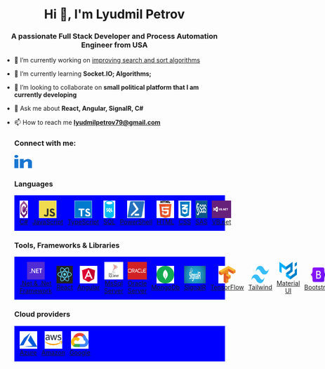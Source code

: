 <h1 align="center">Hi 👋, I'm Lyudmil Petrov</h1>
<h3 align="center">
  A passionate Full Stack Developer and Process Automation Engineer from USA
</h3>

- 🔭 I’m currently working on [improving search and sort
  algorithms](https://github.com/lyudmilpetrov/Algorithms)
- 🌱 I’m currently learning **Socket.IO; Algorithms;**

- 👯 I’m looking to collaborate on **small political platform that I am currently developing**

- 💬 Ask me about **React, Angular, SignalR, C#**

- 📫 How to reach me **lyudmilpetrov79@gmail.com**

  <h3>Connect with me:</h3>
  <p>
    <a href="https://www.linkedin.com/in/lyudmil-petrov/" target="blank" >
      <img src="./assets/linkedin.svg" height="30" width="40" />
    </a>
  </p>
  <h3>Languages</h3>
  <div style="display: flex; flex-wrap: wrap; align-items: center; justify-content: flex-start; background-color: blue;">
    <div style="display: flex; flex-direction: row; align-items: center; margin: 7px;">
      <a href="https://www.w3schools.com/cs/" target="_blank" rel="noreferrer" style="display: flex; flex-direction: column; align-items: center; text-align: center; margin: 5px;">
      <img src="./assets/csharp.svg" alt="csharp" width="40" height="40" title="C#" />
      <span>C#</span>
      </a>
      <a href="https://developer.mozilla.org/en-US/docs/Web/JavaScript" target="_blank" rel="noreferrer" style="display: flex; flex-direction: column; align-items: center; text-align: center; margin: 5px;">
      <img src="./assets/javascript.svg" alt="javascript" width="40" height="40" title="JavaScript" />
      <span>JavaScript</span>
      </a>
      <a href="https://www.typescriptlang.org/" target="_blank" rel="noreferrer" style="display: flex; flex-direction: column; align-items: center; text-align: center; margin: 5px;">
      <img src="./assets/typescript.svg" alt="typescript" width="40" height="40" title="TypeScript" />
      <span>TypeScript</span>
      </a>
      <a href="https://blog.ansi.org/sql-standard-iso-iec-9075-2023-ansi-x3-135/" target="_blank" rel="noreferrer" style="display: flex; flex-direction: column; align-items: center; text-align: center; margin: 5px;">
      <img src="./assets/sql.svg" alt="typescript" width="40" height="40" title="SQL" />
      <span>SQL</span>
      </a>
      <a href="https://blog.ansi.org/sql-standard-iso-iec-9075-2023-ansi-x3-135/" target="_blank" rel="noreferrer" style="display: flex; flex-direction: column; align-items: center; text-align: center; margin: 5px;">
      <img src="./assets/powershell.svg" alt="typescript" width="40" height="40" title="PowerShell" />
      <span>PowerShell</span>
      </a>
      <a href="https://www.w3.org/html/" target="_blank" rel="noreferrer" style="display: flex; flex-direction: column; align-items: center; text-align: center; margin: 5px;">
      <img src="./assets/html5.svg" alt="html5" width="40" height="40" title="HTML" />
      <span>HTML</span>
      </a>
      <a href="https://www.w3schools.com/css/" target="_blank" rel="noreferrer" style="display: flex; flex-direction: column; align-items: center; text-align: center; margin: 5px;">
      <img src="./assets/css.png" alt="css" width="40" height="40" title="CSS" />
      <span>CSS</span>
      </a>
      <a href="https://www.sas.com/" target="_blank" rel="noreferrer" style="display: flex; flex-direction: column; align-items: center; text-align: center; margin: 5px;">
      <img src="./assets/sas.png" alt="css" width="55" height="40" title="CSS" />
      <span>SAS</span>
      </a>
      <a href="https://learn.microsoft.com/en-us/dotnet/visual-basic/" target="_blank" rel="noreferrer" style="display: flex; flex-direction: column; align-items: center; text-align: center; margin: 5px;">
      <img src="./assets/vb.png" alt="css" width="50" height="40" title="VB.net" />
      <span>VB.net</span>
      </a>
    </div>
  </div>
  <h3>Tools, Frameworks & Libraries</h3>
    <div style="display: flex; flex-wrap: wrap; align-items: center; justify-content: flex-start; background-color: blue;">
      <div style="display: flex; flex-direction: row; align-items: center; margin: 7px;">
      <a href="https://dotnet.microsoft.com/" target="_blank" rel="noreferrer" style="display: flex; flex-direction: column; align-items: center; text-align: center; margin: 5px;">
      <img src="./assets/dotnet.svg" alt="dotnet" width="40" height="40" title=".Net" />
      <span>.Net & .Net Framework</span>
      </a>
      <a href="https://react.dev/" target="_blank" rel="noreferrer" style="display: flex; flex-direction: column; align-items: center; text-align: center; margin: 5px;">
      <img src="./assets/react.jpeg" alt="react" width="40" height="40" title="React" />
      <span>React</span>
      </a>
      <a href="https://angular.io/" target="_blank" rel="noreferrer" style="display: flex; flex-direction: column; align-items: center; text-align: center; margin: 5px;">
      <img src="./assets/angular.svg" alt="angular" width="40" height="40" title="Angular" />
      <span>Angular</span>
      </a>
      <a href="https://www.microsoft.com/en-us/sql-server/" target="_blank" rel="noreferrer" style="display: flex; flex-direction: column; align-items: center; text-align: center; margin: 5px;">
      <img src="./assets/sql.jpg" alt="angular" width="70" height="40" title="MsSql Server" />
      <span>MsSql Server</span>
      </a>
      <a href="https://www.oracle.com/servers/" target="_blank" rel="noreferrer" style="display: flex; flex-direction: column; align-items: center; text-align: center; margin: 5px;">
      <img src="./assets/oracle.jpeg" alt="angular" width="70" height="40" title="Oracle Server" />
      <span>Oracle Server</span>
      </a>
      <a href="https://www.mongodb.com/" target="_blank" rel="noreferrer" style="display: flex; flex-direction: column; align-items: center; text-align: center; margin: 5px;">
      <img src="./assets/mongodb.svg" alt="angular" width="40" height="40" title="MongoDb" />
      <span>MongoDb</span>
      </a>
      <a href="https://learn.microsoft.com/en-us/aspnet/signalr/overview/getting-started/introduction-to-signalr/" target="_blank" rel="noreferrer" style="display: flex; flex-direction: column; align-items: center; text-align: center; margin: 5px;">
      <img src="./assets/signalr.jpeg" alt="angular" width="80" height="40" title="SignalR" />
      <span>SignalR</span>
      </a>
      <a href="https://www.tensorflow.org/" target="_blank" rel="noreferrer" style="display: flex; flex-direction: column; align-items: center; text-align: center; margin: 5px;">
      <img src="./assets/tensorflow.svg" alt="angular" width="40" height="40" title="TensorFlow" />
      <span>TensorFlow</span>
      </a>
      <a href="https://tailwindcss.com/" target="_blank" rel="noreferrer" style="display: flex; flex-direction: column; align-items: center; text-align: center; margin: 5px;">
      <img src="./assets/tailwindcss.svg" alt="angular" width="40" height="40" title="tailwind" />
      <span>Tailwind</span>
      </a>
      <a href="https://mui.com/material-ui/" target="_blank" rel="noreferrer" style="display: flex; flex-direction: column; align-items: center; text-align: center; margin: 5px;">
      <img src="./assets/mui.png" alt="angular" width="40" height="40" title="Material UI" />
      <span>Material UI</span>
      </a>
      <a href="https://getbootstrap.com/" target="_blank" rel="noreferrer" style="display: flex; flex-direction: column; align-items: center; text-align: center; margin: 5px;">
      <img src="./assets/bootstrap.png" alt="angular" width="40" height="40" title="Bootstrap" />
      <span>Bootstrap</span>
      </a>
    </div>
  </div>
  <h3>Cloud providers</h3>
  <div style="display: flex; flex-wrap: wrap; align-items: center; justify-content: flex-start; background-color: blue;">
    <div style="display: flex; flex-direction: row; align-items: center; margin: 7px;"> 
    <a href="https://azure.microsoft.com/en-in/" target="_blank" rel="noreferrer" style="display: flex; flex-direction: column; align-items: center; text-align: center; margin: 5px;">
    <img src="./assets/azure.svg" alt="azure" width="40" height="40" title="Azure" />
    <span>Azure</span>
    </a>
    <a href="https://aws.amazon.com" target="_blank" rel="noreferrer" style="display: flex; flex-direction: column; align-items: center; text-align: center; margin: 5px;">
    <img src="./assets/aws.svg" alt="aws" width="40" height="40" title="AWS" />
    <span>Amazon</span>
    </a>
    <a href="https://cloud.google.com" target="_blank" rel="noreferrer" style="display: flex; flex-direction: column; align-items: center; text-align: center; margin: 5px;">
    <img src="./assets/google.svg" alt="gcp" width="40" height="40" title="Google" />
    <span>Google</span>
    </a>
    </div>
  </div>
  <!-- <h3>UI frameworks and others</h3>
  <p>
  <div style="display: flex; flex-wrap: wrap; align-items: center; justify-content: flex-start;">
    <div style="display: flex; flex-direction: row; align-items: center; margin: 7px;">
      <a href="https://getbootstrap.com" target="_blank" rel="noreferrer" style="display: flex; flex-direction: column; align-items: center; text-align: center; margin: 5px;">
        <img
          src="./assets/bootstrap.png"
          alt="bootstrap"
          width="40"
          height="40"
        /        <span>Bootstrap</span>
      </a>
    <a href="https://www.chartjs.org" target="_blank" rel="noreferrer" style="display: flex; flex-direction: column; align-items: center; text-align: center; margin: 5px;">
      <img
        src="./assets/chartjs.svg"
        alt="chartjs"
        width="40"
        height="40"
            <span>Chart.js</span>
    </a>

    <a href="https://d3js.org/" target="_blank" rel="noreferrer" style="display: flex; flex-direction: column; align-items: center; text-align: center; margin: 5px;">
      <img
        src="https://raw.githubusercontent.com/devicons/devicon/master/icons/d3js/d3js-original.svg"
        alt="d3js"
        width="40"
        height="40"
      />
    </a>

    <a href="https://expressjs.com" target="_blank" rel="noreferrer" style="display: flex; flex-direction: column; align-items: center; text-align: center; margin: 5px;">
      <img
        src="https://raw.githubusercontent.com/devicons/devicon/master/icons/express/express-original-wordmark.svg"
        alt="express"
        width="40"
        height="40"
      />
    </a>
   
    <a href="https://git-scm.com/" target="_blank" rel="noreferrer" style="display: flex; flex-direction: column; align-items: center; text-align: center; margin: 5px;">
      <img
        src="https://www.vectorlogo.zone/logos/git-scm/git-scm-icon.svg"
        alt="git"
        width="40"
        height="40"
      />
    </a>
    <a href="https://graphql.org" target="_blank" rel="noreferrer" style="display: flex; flex-direction: column; align-items: center; text-align: center; margin: 5px;">
      <img
        src="https://www.vectorlogo.zone/logos/graphql/graphql-icon.svg"
        alt="graphql"
        width="40"
        height="40"
      />
    </a>

    <a href="https://www.mongodb.com/" target="_blank" rel="noreferrer" style="display: flex; flex-direction: column; align-items: center; text-align: center; margin: 5px;">
      <img
        src="https://raw.githubusercontent.com/devicons/devicon/master/icons/mongodb/mongodb-original-wordmark.svg"
        alt="mongodb"
        width="40"
        height="40"
      />
    </a>
    <a
      href="https://www.microsoft.com/en-us/sql-server"
      target="_blank"
      rel="noreferrer"
      style="margin: 7px"
    >
      <img
        src="https://www.svgrepo.com/show/303229/microsoft-sql-server-logo.svg"
        alt="mssql"
        width="40"
        height="40"
      />
    </a>
    <a href="https://www.mysql.com/" target="_blank" rel="noreferrer" style="display: flex; flex-direction: column; align-items: center; text-align: center; margin: 5px;">
      <img
        src="https://raw.githubusercontent.com/devicons/devicon/master/icons/mysql/mysql-original-wordmark.svg"
        alt="mysql"
        width="40"
        height="40"
      />
    </a>
    <a href="https://nodejs.org" target="_blank" rel="noreferrer" style="display: flex; flex-direction: column; align-items: center; text-align: center; margin: 5px;">
      <img
        src="https://raw.githubusercontent.com/devicons/devicon/master/icons/nodejs/nodejs-original-wordmark.svg"
        alt="nodejs"
        width="40"
        height="40"
      />
    </a>
    <a href="https://www.oracle.com/" target="_blank" rel="noreferrer" style="display: flex; flex-direction: column; align-items: center; text-align: center; margin: 5px;">
      <img
        src="https://raw.githubusercontent.com/devicons/devicon/master/icons/oracle/oracle-original.svg"
        alt="oracle"
        width="40"
        height="40"
      />
    </a>
    <a href="https://postman.com" target="_blank" rel="noreferrer" style="display: flex; flex-direction: column; align-items: center; text-align: center; margin: 5px;">
      <img
        src="https://www.vectorlogo.zone/logos/getpostman/getpostman-icon.svg"
        alt="postman"
        width="40"
        height="40"
      />
    </a>
    <a href="https://www.python.org" target="_blank" rel="noreferrer" style="display: flex; flex-direction: column; align-items: center; text-align: center; margin: 5px;">
      <img
        src="https://raw.githubusercontent.com/devicons/devicon/master/icons/python/python-original.svg"
        alt="python"
        width="40"
        height="40"
      />
    </a>

    <a href="https://redux.js.org" target="_blank" rel="noreferrer" style="display: flex; flex-direction: column; align-items: center; text-align: center; margin: 5px;">
      <img
        src="https://raw.githubusercontent.com/devicons/devicon/master/icons/redux/redux-original.svg"
        alt="redux"
        width="40"
        height="40"
      />
    </a>
    <a href="https://www.tensorflow.org" target="_blank" rel="noreferrer" style="display: flex; flex-direction: column; align-items: center; text-align: center; margin: 5px;">
      <img
        src="https://www.vectorlogo.zone/logos/tensorflow/tensorflow-icon.svg"
        alt="tensorflow"
        width="40"
        height="40"
      />
    </a>

      </div>

    </div>
  </p> -->
